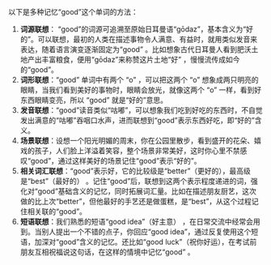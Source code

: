 以下是多种记忆“good”这个单词的方法：
1. **词源联想**： “good”的词源可追溯至原始日耳曼语“gōdaz”，基本含义为“好的”。可以联想，最初的人类在描述事物令人满意、有益时，就用类似发音来表达，随着语言演变逐渐固定为“good” 。比如想象古代日耳曼人看到肥沃土地产出丰富粮食，便用“gōdaz”来称赞这片土地“好” ，慢慢流传成如今的“good”。
2. **词形联想**：“good” 单词中有两个 “o” ，可以把这两个 “o” 想象成两只明亮的眼睛，当我们看到美好的事物时，眼睛会放光，就像这两个 “o” 一样，看到好东西眼睛变亮，所以 “good” 就是“好的”意思。
3. **发音联想**：“good”读音类似“咕嘟”，可以想象我们吃到好吃的东西时，不自觉发出满意的“咕嘟”吞咽口水声，进而联想到“good”表示东西好吃，即“好的”含义。
4. **场景联想**：设想一个阳光明媚的周末，你在公园里散步，看到盛开的花朵、嬉戏的孩子，人们脸上洋溢着笑容，整个场景非常美好，这时你心里不禁感叹“good”，通过这样美好的场景记住“good”表示“好的”。
5. **相关词汇联想**：“good”表示好，它的比较级是“better”（更好的），最高级是“best”（最好的） 。记住“good”后，联想到这两个表示程度递进的词，强化对“good”基础含义的记忆，同时拓展词汇量。比如在描述朋友厨艺，这次做的比上次“better”，但他最好的手艺还是做蛋糕，是“best”，从这个过程记住相关联的“good”。
6. **短语联想**：我们熟悉的短语“good idea”（好主意） ，在日常交流中经常会用到。当别人提出一个不错的点子，你回应“good idea”，通过反复使用这个短语，加深对“good”含义的记忆。还比如“good luck”（祝你好运），在考试前朋友互相祝福说这句话，在这样的情境中记忆“good” 。 